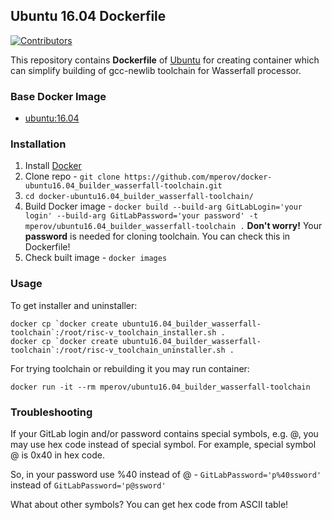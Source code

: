 ## Ubuntu 16.04 Dockerfile

<p align="left">
    <a href="https://github.com/mperov/docker-ubuntu16.04_builder_wasserfall-toolchain/graphs/contributors" alt="Contributors">
        <img alt="Contributors" src="https://img.shields.io/github/contributors/mperov/docker-ubuntu16.04_builder_wasserfall-toolchain?label=Contributors">
    </a>
</p>

This repository contains **Dockerfile** of [Ubuntu](http://www.ubuntu.com/) for creating container which can simplify building of gcc-newlib toolchain for Wasserfall processor.

### Base Docker Image

* [ubuntu:16.04](https://hub.docker.com/_/ubuntu)

### Installation

1. Install [Docker](https://www.docker.com/)
2. Clone repo - `git clone https://github.com/mperov/docker-ubuntu16.04_builder_wasserfall-toolchain.git`
3. `cd docker-ubuntu16.04_builder_wasserfall-toolchain/`
4. Build Docker image - `docker build --build-arg GitLabLogin='your login' --build-arg GitLabPassword='your password' -t mperov/ubuntu16.04_builder_wasserfall-toolchain .`
**Don't worry!** Your **password** is needed for cloning toolchain. You can check this in Dockerfile!
5. Check built image - `docker images`

### Usage

To get installer and uninstaller:

```console
docker cp `docker create ubuntu16.04_builder_wasserfall-toolchain`:/root/risc-v_toolchain_installer.sh .
docker cp `docker create ubuntu16.04_builder_wasserfall-toolchain`:/root/risc-v_toolchain_uninstaller.sh .
```

For trying toolchain or rebuilding it you may run container:
    
    docker run -it --rm mperov/ubuntu16.04_builder_wasserfall-toolchain
    
### Troubleshooting

If your GitLab login and/or password contains special symbols, e.g. @, you may use hex code instead of special symbol. For example, special symbol @ is 0x40 in hex code.

So, in your password use %40 instead of @ - `GitLabPassword='p%40ssword'` instead of `GitLabPassword='p@ssword'`

What about other symbols? You can get hex code from ASCII table!

